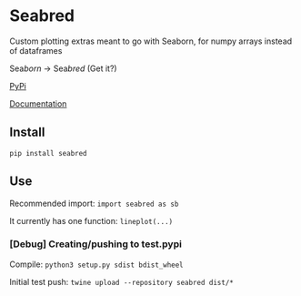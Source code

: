 # Seabred

Custom plotting extras meant to go with Seaborn, for numpy arrays instead of dataframes

Sea*born* -> Sea*bred* (Get it?)

[PyPi](https://pypi.org/project/seabred/)

[Documentation](https://seabred.readthedocs.io/en/latest/)

## Install

`pip install seabred`

## Use

Recommended import: `import seabred as sb`

It currently has one function: `lineplot(...)`

### [Debug] Creating/pushing to test.pypi

Compile: `python3 setup.py sdist bdist_wheel`

Initial test push: `twine upload --repository seabred dist/*`
